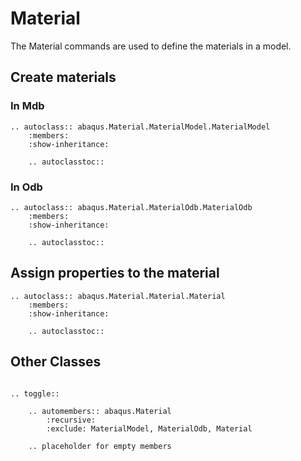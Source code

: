 # Material

The Material commands are used to define the materials in a model.

## Create materials

### In Mdb

```{eval-rst}
.. autoclass:: abaqus.Material.MaterialModel.MaterialModel
    :members:
    :show-inheritance:

    .. autoclasstoc::
```

### In Odb

```{eval-rst}
.. autoclass:: abaqus.Material.MaterialOdb.MaterialOdb
    :members:
    :show-inheritance:

    .. autoclasstoc::

```

## Assign properties to the material

```{eval-rst}
.. autoclass:: abaqus.Material.Material.Material
    :members:
    :show-inheritance:

    .. autoclasstoc::

```

## Other Classes

```{eval-rst}

.. toggle::

    .. automembers:: abaqus.Material
        :recursive:
        :exclude: MaterialModel, MaterialOdb, Material

    .. placeholder for empty members
```

